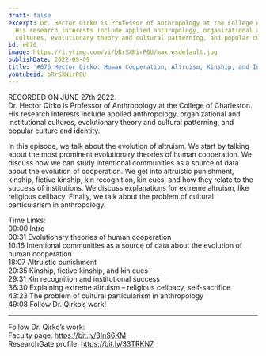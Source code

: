 ```yaml
---
draft: false
excerpt: Dr. Hector Qirko is Professor of Anthropology at the College of Charleston.
  His research interests include applied anthropology, organizational and institutional
  cultures, evolutionary theory and cultural patterning, and popular culture and identity.
id: e676
image: https://i.ytimg.com/vi/bRrSXNirP0U/maxresdefault.jpg
publishDate: 2022-09-09
title: '#676 Hector Qirko: Human Cooperation, Altruism, Kinship, and Institutions'
youtubeid: bRrSXNirP0U
---
```

RECORDED ON JUNE 27th 2022.  
Dr. Hector Qirko is Professor of Anthropology at the College of Charleston. His research interests include applied anthropology, organizational and institutional cultures, evolutionary theory and cultural patterning, and popular culture and identity.

In this episode, we talk about the evolution of altruism. We start by talking about the most prominent evolutionary theories of human cooperation. We discuss how we can study intentional communities as a source of data about the evolution of cooperation. We get into altruistic punishment, kinship, fictive kinship, kin recognition, kin cues, and how they relate to the success of institutions. We discuss explanations for extreme altruism, like religious celibacy. Finally, we talk about the problem of cultural particularism in anthropology.

Time Links:  
00:00 Intro  
00:31  Evolutionary theories of human cooperation  
10:16  Intentional communities as a source of data about the evolution of human cooperation  
18:07  Altruistic punishment  
20:35  Kinship, fictive kinship, and kin cues  
29:31  Kin recognition and institutional success  
36:30  Explaining extreme altruism – religious celibacy, self-sacrifice  
43:23  The problem of cultural particularism in anthropology  
49:08  Follow Dr. Qirko’s work!

---

Follow Dr. Qirko’s work:  
Faculty page: https://bit.ly/3InS6KM  
ResearchGate profile: https://bit.ly/33TRKN7
